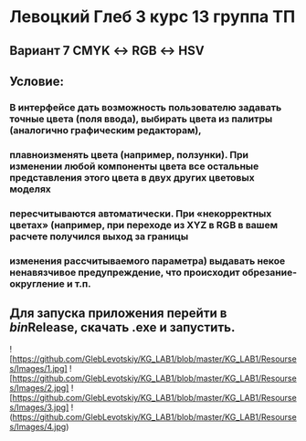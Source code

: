 # Левоцкий Глеб 3 курс 13 группа ТП
## Вариант 7 CMYK ↔ RGB ↔ HSV
## Условие:
### В интерфейсе дать возможность пользователю задавать точные цвета (поля ввода), выбирать цвета из палитры (аналогично графическим редакторам),
### плавноизменять цвета (например, ползунки). При изменении любой компоненты цвета все остальные представления этого цвета в двух других цветовых моделях
### пересчитываются автоматически. При «некорректных цветах» (например, при переходе из XYZ в RGB в вашем расчете получился выход за границы
### изменения рассчитываемого параметра) выдавать некое ненавязчивое предупреждение, что происходит обрезание-округление и т.п.
## Для запуска приложения перейти в *bin*Release, скачать .exe и запустить.
![https://github.com/GlebLevotskiy/KG_LAB1/blob/master/KG_LAB1/Resourses/Images/1.jpg]
![https://github.com/GlebLevotskiy/KG_LAB1/blob/master/KG_LAB1/Resourses/Images/2.jpg]
![https://github.com/GlebLevotskiy/KG_LAB1/blob/master/KG_LAB1/Resourses/Images/3.jpg]
!(https://github.com/GlebLevotskiy/KG_LAB1/blob/master/KG_LAB1/Resourses/Images/4.jpg)
